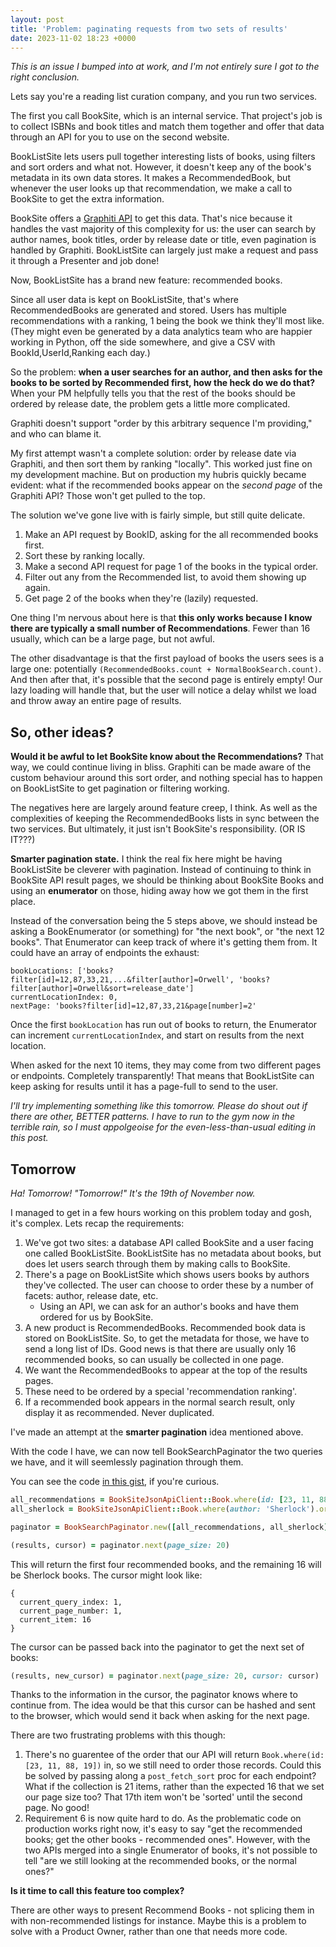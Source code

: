 ```yaml
---
layout: post
title: 'Problem: paginating requests from two sets of results'
date: 2023-11-02 18:23 +0000
---
```


_This is an issue I bumped into at work, and I'm not entirely sure I got to the
right conclusion._

Lets say you're a reading list curation company, and you run two services.

The first you call BookSite, which is an internal service. That project's job
is to collect ISBNs and book titles and match them together and offer that data
through an API for you to use on the second website.

BookListSite lets users pull together interesting lists of books, using filters
and sort orders and what not. However, it doesn't keep any of the book's
metadata in its own data stores. It makes a RecommendedBook, but whenever the
user looks up that recommendation, we make a call to BookSite to get the extra
information.

BookSite offers a [Graphiti API](https://www.graphiti.dev/guides/) to get this
data. That's nice because it handles the vast majority of this complexity for
us: the user can search by author names, book titles, order by release date or
title, even pagination is handled by Graphiti. BookListSite can largely just
make a request and pass it through a Presenter and job done!

Now, BookListSite has a brand new feature: recommended books.

Since all user data is kept on BookListSite, that's where RecommendedBooks are
generated and stored. Users has multiple recommendations with a ranking, 1
being the book we think they'll most like. (They might even be generated by a
data analytics team who are happier working in Python, off the side somewhere,
and give a CSV with BookId,UserId,Ranking each day.)

So the problem: **when a user searches for an author, and then asks for the
books to be sorted by Recommended first, how the heck do we do that?** When
your PM helpfully tells you that the rest of the books should be ordered by
release date, the problem gets a little more complicated.

Graphiti doesn't support "order by this arbitrary sequence I'm providing," and
who can blame it.

My first attempt wasn't a complete solution: order by release date via
Graphiti, and then sort them by ranking "locally". This worked just fine on my
development machine. But on production my hubris quickly became evident: what
if the recommended books appear on the *second page* of the Graphiti API? Those
won't get pulled to the top.

The solution we've gone live with is fairly simple, but still quite delicate.

1. Make an API request by BookID, asking for the all recommended books first.
2. Sort these by ranking locally.
3. Make a second API request for page 1 of the books in the typical order.
4. Filter out any from the Recommended list, to avoid them showing up again.
5. Get page 2 of the books when they're (lazily) requested.

One thing I'm nervous about here is that **this only works because I know there
are typically a small number of Recommendations**. Fewer than 16 usually, which
can be a large page, but not awful.

The other disadvantage is that the first payload of books the users sees is a
large one: potentially `(RecommendedBooks.count + NormalBookSearch.count)`. And
then after that, it's possible that the second page is entirely empty! Our lazy
loading will handle that, but the user will notice a delay whilst we load and
throw away an entire page of results.

## So, other ideas?

**Would it be awful to let BookSite know about the Recommendations?** That way,
we could continue living in bliss. Graphiti can be made aware of the custom
behaviour around this sort order, and nothing special has to happen on
BookListSite to get pagination or filtering working.

The negatives here are largely around feature creep, I think. As well as the
complexities of keeping the RecommendedBooks lists in sync between the two
services. But ultimately, it just isn't BookSite's responsibility. (OR IS
IT???)

**Smarter pagination state.** I think the real fix here might be having
BookListSite be cleverer with pagination. Instead of continuing to think in
BookSite API result pages, we should be thinking about BookSite Books and using
an **enumerator** on those, hiding away how we got them in the first place.

Instead of the conversation being the 5 steps above, we should instead be
asking a BookEnumerator (or something) for "the next book", or "the next 12
books". That Enumerator can keep track of where it's getting them from. It
could have an array of endpoints the exhaust:

``` Enumerator
bookLocations: ['books?filter[id]=12,87,33,21,...&filter[author]=Orwell', 'books?filter[author]=Orwell&sort=release_date']
currentLocationIndex: 0,
nextPage: 'books?filter[id]=12,87,33,21&page[number]=2'
```

Once the first `bookLocation` has run out of books to return, the Enumerator
can increment `currentLocationIndex`, and start on results from the next
location.

When asked for the next 10 items, they may come from two different pages or
endpoints. Completely transparently! That means that BookListSite can keep
asking for results until it has a page-full to send to the user.

*I'll try implementing something like this tomorrow. Please do shout out if
there are other, BETTER patterns. I have to run to the gym now in the terrible
rain, so I must appolgeoise for the even-less-than-usual editing in this post.*

## Tomorrow

_Ha! Tomorrow! "Tomorrow!" It's the 19th of November now._

I managed to get in a few hours working on this problem today and gosh, it's
complex. Lets recap the requirements:

1. We've got two sites: a database API called BookSite and a user facing one
   called BookListSite. BookListSite has no metadata about books, but does let
   users search through them by making calls to BookSite.
2. There's a page on BookListSite which shows users books by authors they've
   collected. The user can choose to order these by a number of facets: author,
   release date, etc.
   - Using an API, we can ask for an author's books and have them ordered for us
     by BookSite.
3. A new product is RecommendedBooks. Recommended book data is stored on
   BookListSite. So, to get the metadata for those, we have to send a long list
   of IDs. Good news is that there are usually only 16 recommended books, so
   can usually be collected in one page.
4. We want the RecommendedBooks to appear at the top of the results pages.
5. These need to be ordered by a special 'recommendation ranking'.
6. If a recommended book appears in the normal search result, only display it
   as recommended. Never duplicated.

I've made an attempt at the **smarter pagination** idea mentioned above.

With the code I have, we can now tell BookSearchPaginator the two queries we
have, and it will seemlessly pagination through them.

You can see the code [in this gist](https://gist.github.com/shamess/cb4a0851687c45b9d701e2d0f5773742),
if you're curious.

```ruby
all_recommendations = BookSiteJsonApiClient::Book.where(id: [23, 11, 88, 19])
all_sherlock = BookSiteJsonApiClient::Book.where(author: 'Sherlock').order(:release_date)

paginator = BookSearchPaginator.new([all_recommendations, all_sherlock]) { /* some auth stuff ; yield */

(results, cursor) = paginator.next(page_size: 20)
```

This will return the first four recommended books, and the remaining 16 will be
Sherlock books. The cursor might look like:

```
{
  current_query_index: 1,
  current_page_number: 1,
  current_item: 16
}
```

The cursor can be passed back into the paginator to get the
next set of books:

```ruby
(results, new_cursor) = paginator.next(page_size: 20, cursor: cursor)
```

Thanks to the information in the cursor, the paginator knows where to continue
from. The idea would be that this cursor can be hashed and sent to the browser,
which would send it back when asking for the next page.

There are two frustrating problems with this though:

1. There's no guarentee of the order that our API will return `Book.where(id:
   [23, 11, 88, 19])` in, so we still need to order those records. Could this
   be solved by passing along a `post_fetch_sort` proc for each endpoint? What
   if the collection is 21 items, rather than the expected 16 that we set our
   page size too? That 17th item won't be 'sorted' until the second page. No
   good!
2. Requirement 6 is now quite hard to do. As the problematic code on production
   works right now, it's easy to say "get the recommended books; get the other
   books - recommended ones". However, with the two APIs merged into a single
   Enumerator of books, it's not possible to tell "are we still looking at the
   recommended books, or the normal ones?"

**Is it time to call this feature too complex?**

There are other ways to present Recommend Books - not splicing them in with
non-recommended listings for instance. Maybe this is a problem to solve with a
Product Owner, rather than one that needs more code.
